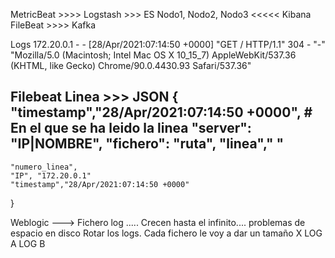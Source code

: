 MetricBeat >>>>      Logstash   >>> ES Nodo1, Nodo2, Nodo3     <<<<<  Kibana
FileBeat   >>>>      Kafka


Logs
172.20.0.1 - - [28/Apr/2021:07:14:50 +0000] "GET / HTTP/1.1" 304 - "-" "Mozilla/5.0 (Macintosh; Intel Mac OS X 10_15_7) AppleWebKit/537.36 (KHTML, like Gecko) Chrome/90.0.4430.93 Safari/537.36"

Filebeat Linea >>> JSON
{
    "timestamp","28/Apr/2021:07:14:50 +0000", # En el que se ha leido la linea
    "server": "IP|NOMBRE",
    "fichero": "ruta",
    "linea"," "
---
    "numero_linea",
    "IP", "172.20.0.1"
    "timestamp","28/Apr/2021:07:14:50 +0000"
    
}

Weblogic
    ---> Fichero log ..... Crecen hasta el infinito.... problemas de espacio en disco
        Rotar los logs. Cada fichero le voy a dar un tamaño X
            LOG A 
            LOG B 
    
    
    
    